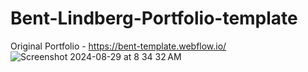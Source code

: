 # Bent-Lindberg-Portfolio-template

Original Portfolio - https://bent-template.webflow.io/
![Screenshot 2024-08-29 at 8 34 32 AM](https://github.com/user-attachments/assets/4700dd4d-8798-417e-94e4-072c6d673deb)
